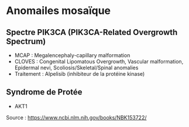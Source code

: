 # Anomailes mosaïque


## Spectre PIK3CA (PIK3CA-Related Overgrowth Spectrum)
- MCAP :  Megalencephaly-capillary malformation
- CLOVES :  Congenital Lipomatous Overgrowth, Vascular malformation, Epidermal nevi, Scoliosis/Skeletal/Spinal anomalies
- Traitement : Alpelisib (inhibiteur de la protéine kinase)

## Syndrome de Protée
- AKT1


Source : https://www.ncbi.nlm.nih.gov/books/NBK153722/
